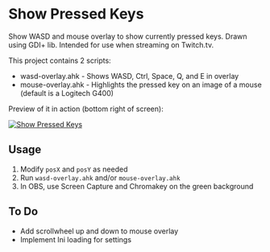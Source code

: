 # Show Pressed Keys

Show WASD and mouse overlay to show currently pressed keys. Drawn using GDI+ lib. Intended for use when streaming on Twitch.tv.

This project contains 2 scripts:

- wasd-overlay.ahk - Shows WASD, Ctrl, Space, Q, and E in overlay
- mouse-overlay.ahk - Highlights the pressed key on an image of a mouse (default is a Logitech G400)

Preview of it in action (bottom right of screen):

[![Show Pressed Keys](http://img.youtube.com/vi/wKHAsfyKZ-M/0.jpg)](https://www.youtube.com/watch?v=wKHAsfyKZ-M)

## Usage

1. Modify `posX` and `posY` as needed
2. Run `wasd-overlay.ahk` and/or `mouse-overlay.ahk`
3. In OBS, use Screen Capture and Chromakey on the green background

## To Do

- Add scrollwheel up and down to mouse overlay
- Implement Ini loading for settings